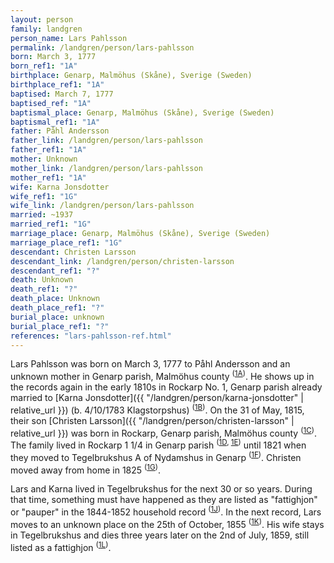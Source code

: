 ```yaml
---
layout: person
family: landgren
person_name: Lars Pahlsson
permalink: /landgren/person/lars-pahlsson
born: March 3, 1777
born_ref1: "1A"
birthplace: Genarp, Malmöhus (Skåne), Sverige (Sweden)
birthplace_ref1: "1A"
baptised: March 7, 1777
baptised_ref: "1A"
baptismal_place: Genarp, Malmöhus (Skåne), Sverige (Sweden)
baptismal_ref1: "1A"
father: Påhl Andersson
father_link: /landgren/person/lars-pahlsson
father_ref1: "1A"
mother: Unknown
mother_link: /landgren/person/lars-pahlsson
mother_ref1: "1A"
wife: Karna Jonsdotter
wife_ref1: "1G"
wife_link: /landgren/person/lars-pahlsson
married: ~1937
married_ref1: "1G"
marriage_place: Genarp, Malmöhus (Skåne), Sverige (Sweden)
marriage_place_ref1: "1G"
descendant: Christen Larsson
descendant_link: /landgren/person/christen-larsson
descendant_ref1: "?"
death: Unknown
death_ref1: "?"
death_place: Unknown
death_place_ref1: "?"
burial_place: unknown
burial_place_ref1: "?"
references: "lars-pahlsson-ref.html"
---
```

Lars Pahlsson was born on March 3, 1777 to Påhl Andersson and an unknown mother in Genarp parish, Malmöhus county <sup>([1A](#1A))</sup>. He shows up in the records again in the early 1810s in Rockarp No. 1, Genarp parish already married to [Karna Jonsdotter]({{ "/landgren/person/karna-jonsdotter" | relative_url }}) (b. 4/10/1783 Klagstorpshus) <sup>([1B](#1B))</sup>. On the 31 of May, 1815, their son [Christen Larsson]({{ "/landgren/person/christen-larsson" | relative_url }}) was born in Rockarp, Genarp parish, Malmöhus county <sup>([1C](#1C))</sup>. The family lived in Rockarp 1 1/4 in Genarp parish <sup>([1D](#1D), [1E](#1E))</sup> until 1821 when they moved to Tegelbrukshus A of Nydamshus in Genarp <sup>([1F](#1F))</sup>. Christen moved away from home in 1825 <sup>([1G](#1G))</sup>.

Lars and Karna lived in Tegelbrukshus for the next 30 or so years. During that time, something must have happened as they are listed as "fattighjon" or "pauper" in the 1844-1852 household record <sup>([1J](#1J))</sup>. In the next record, Lars moves to an unknown place on the 25th of October, 1855 <sup>([1K](#1K))</sup>. His wife stays in Tegelbrukshus and dies three years later on the 2nd of July, 1859, still listed as a fattighjon <sup>([1L](#1L))</sup>.
